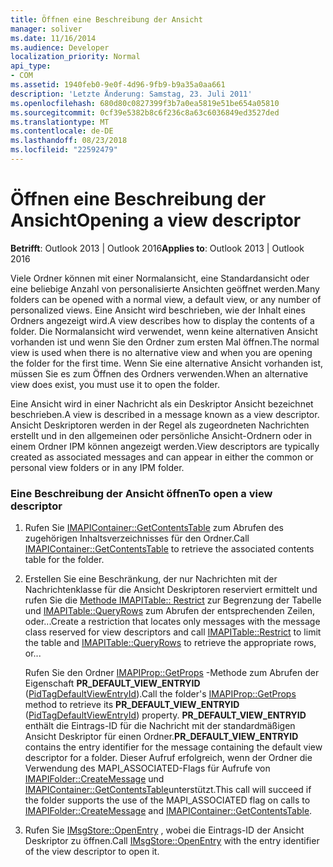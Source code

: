 ```yaml
---
title: Öffnen eine Beschreibung der Ansicht
manager: soliver
ms.date: 11/16/2014
ms.audience: Developer
localization_priority: Normal
api_type:
- COM
ms.assetid: 1940feb0-9e0f-4d96-9fb9-b9a35a0aa661
description: 'Letzte Änderung: Samstag, 23. Juli 2011'
ms.openlocfilehash: 680d80c0827399f3b7a0ea5819e51be654a05810
ms.sourcegitcommit: 0cf39e5382b8c6f236c8a63c6036849ed3527ded
ms.translationtype: MT
ms.contentlocale: de-DE
ms.lasthandoff: 08/23/2018
ms.locfileid: "22592479"
---
```

# <a name="opening-a-view-descriptor"></a><span data-ttu-id="9f773-103">Öffnen eine Beschreibung der Ansicht</span><span class="sxs-lookup"><span data-stu-id="9f773-103">Opening a view descriptor</span></span>
  
<span data-ttu-id="9f773-104">**Betrifft**: Outlook 2013 | Outlook 2016</span><span class="sxs-lookup"><span data-stu-id="9f773-104">**Applies to**: Outlook 2013 | Outlook 2016</span></span> 
  
<span data-ttu-id="9f773-105">Viele Ordner können mit einer Normalansicht, eine Standardansicht oder eine beliebige Anzahl von personalisierte Ansichten geöffnet werden.</span><span class="sxs-lookup"><span data-stu-id="9f773-105">Many folders can be opened with a normal view, a default view, or any number of personalized views.</span></span> <span data-ttu-id="9f773-106">Eine Ansicht wird beschrieben, wie der Inhalt eines Ordners angezeigt wird.</span><span class="sxs-lookup"><span data-stu-id="9f773-106">A view describes how to display the contents of a folder.</span></span> <span data-ttu-id="9f773-107">Die Normalansicht wird verwendet, wenn keine alternativen Ansicht vorhanden ist und wenn Sie den Ordner zum ersten Mal öffnen.</span><span class="sxs-lookup"><span data-stu-id="9f773-107">The normal view is used when there is no alternative view and when you are opening the folder for the first time.</span></span> <span data-ttu-id="9f773-108">Wenn Sie eine alternative Ansicht vorhanden ist, müssen Sie es zum Öffnen des Ordners verwenden.</span><span class="sxs-lookup"><span data-stu-id="9f773-108">When an alternative view does exist, you must use it to open the folder.</span></span>
  
<span data-ttu-id="9f773-109">Eine Ansicht wird in einer Nachricht als ein Deskriptor Ansicht bezeichnet beschrieben.</span><span class="sxs-lookup"><span data-stu-id="9f773-109">A view is described in a message known as a view descriptor.</span></span> <span data-ttu-id="9f773-110">Ansicht Deskriptoren werden in der Regel als zugeordneten Nachrichten erstellt und in den allgemeinen oder persönliche Ansicht-Ordnern oder in einem Ordner IPM können angezeigt werden.</span><span class="sxs-lookup"><span data-stu-id="9f773-110">View descriptors are typically created as associated messages and can appear in either the common or personal view folders or in any IPM folder.</span></span>
  
### <a name="to-open-a-view-descriptor"></a><span data-ttu-id="9f773-111">Eine Beschreibung der Ansicht öffnen</span><span class="sxs-lookup"><span data-stu-id="9f773-111">To open a view descriptor</span></span>
  
1. <span data-ttu-id="9f773-112">Rufen Sie [IMAPIContainer::GetContentsTable](imapicontainer-getcontentstable.md) zum Abrufen des zugehörigen Inhaltsverzeichnisses für den Ordner.</span><span class="sxs-lookup"><span data-stu-id="9f773-112">Call [IMAPIContainer::GetContentsTable](imapicontainer-getcontentstable.md) to retrieve the associated contents table for the folder.</span></span> 
    
2. <span data-ttu-id="9f773-113">Erstellen Sie eine Beschränkung, der nur Nachrichten mit der Nachrichtenklasse für die Ansicht Deskriptoren reserviert ermittelt und rufen Sie die [Methode IMAPITable:: Restrict](imapitable-restrict.md) zur Begrenzung der Tabelle und [IMAPITable::QueryRows](imapitable-queryrows.md) zum Abrufen der entsprechenden Zeilen, oder...</span><span class="sxs-lookup"><span data-stu-id="9f773-113">Create a restriction that locates only messages with the message class reserved for view descriptors and call [IMAPITable::Restrict](imapitable-restrict.md) to limit the table and [IMAPITable::QueryRows](imapitable-queryrows.md) to retrieve the appropriate rows, or...</span></span>
    
   <span data-ttu-id="9f773-114">Rufen Sie den Ordner [IMAPIProp::GetProps](imapiprop-getprops.md) -Methode zum Abrufen der Eigenschaft **PR_DEFAULT_VIEW_ENTRYID** ([PidTagDefaultViewEntryId](pidtagdefaultviewentryid-canonical-property.md)).</span><span class="sxs-lookup"><span data-stu-id="9f773-114">Call the folder's [IMAPIProp::GetProps](imapiprop-getprops.md) method to retrieve its **PR_DEFAULT_VIEW_ENTRYID** ([PidTagDefaultViewEntryId](pidtagdefaultviewentryid-canonical-property.md)) property.</span></span> <span data-ttu-id="9f773-115">**PR_DEFAULT_VIEW_ENTRYID** enthält die Eintrags-ID für die Nachricht mit der standardmäßigen Ansicht Deskriptor für einen Ordner.</span><span class="sxs-lookup"><span data-stu-id="9f773-115">**PR_DEFAULT_VIEW_ENTRYID** contains the entry identifier for the message containing the default view descriptor for a folder.</span></span> <span data-ttu-id="9f773-116">Dieser Aufruf erfolgreich, wenn der Ordner die Verwendung des MAPI_ASSOCIATED-Flags für Aufrufe von [IMAPIFolder::CreateMessage](imapifolder-createmessage.md) und [IMAPIContainer::GetContentsTable](imapicontainer-getcontentstable.md)unterstützt.</span><span class="sxs-lookup"><span data-stu-id="9f773-116">This call will succeed if the folder supports the use of the MAPI_ASSOCIATED flag on calls to [IMAPIFolder::CreateMessage](imapifolder-createmessage.md) and [IMAPIContainer::GetContentsTable](imapicontainer-getcontentstable.md).</span></span>
    
3. <span data-ttu-id="9f773-117">Rufen Sie [IMsgStore::OpenEntry](imsgstore-openentry.md) , wobei die Eintrags-ID der Ansicht Deskriptor zu öffnen.</span><span class="sxs-lookup"><span data-stu-id="9f773-117">Call [IMsgStore::OpenEntry](imsgstore-openentry.md) with the entry identifier of the view descriptor to open it.</span></span> 
    

